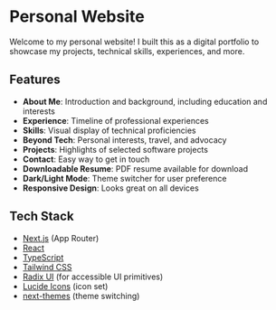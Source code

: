 # Personal Website

Welcome to my personal website! I built this as a digital portfolio to showcase my projects, technical skills, experiences, and more.  

## Features

- **About Me**: Introduction and background, including education and interests
- **Experience**: Timeline of professional experiences
- **Skills**: Visual display of technical proficiencies
- **Beyond Tech**: Personal interests, travel, and advocacy
- **Projects**: Highlights of selected software projects
- **Contact**: Easy way to get in touch
- **Downloadable Resume**: PDF resume available for download
- **Dark/Light Mode**: Theme switcher for user preference
- **Responsive Design**: Looks great on all devices

## Tech Stack

- [Next.js](https://nextjs.org/) (App Router)
- [React](https://react.dev/)
- [TypeScript](https://www.typescriptlang.org/)
- [Tailwind CSS](https://tailwindcss.com/)
- [Radix UI](https://www.radix-ui.com/) (for accessible UI primitives)
- [Lucide Icons](https://lucide.dev/) (icon set)
- [next-themes](https://github.com/pacocoursey/next-themes) (theme switching)
